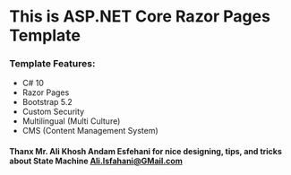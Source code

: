 # This is ASP.NET Core Razor Pages Template

### Template Features:

- C# 10
- Razor Pages
- Bootstrap 5.2
- Custom Security
- Multilingual (Multi Culture)
- CMS (Content Management System)

#### Thanx Mr. Ali Khosh Andam Esfehani for nice designing, tips, and tricks about State Machine Ali.Isfahani@GMail.com
